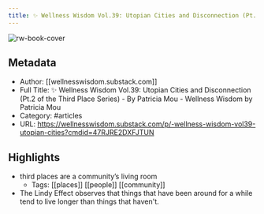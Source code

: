 ```yaml
---
title: ✨ Wellness Wisdom Vol.39: Utopian Cities and Disconnection (Pt.2 of the Third Place Series) - By Patricia Mou - Wellness Wisdom by Patricia Mou
---
```

![rw-book-cover](https://readwise-assets.s3.amazonaws.com/static/images/article2.74d541386bbf.png)

## Metadata
- Author: [[wellnesswisdom.substack.com]]
- Full Title: ✨ Wellness Wisdom Vol.39: Utopian Cities and Disconnection (Pt.2 of the Third Place Series) - By Patricia Mou - Wellness Wisdom by Patricia Mou
- Category: #articles
- URL: https://wellnesswisdom.substack.com/p/-wellness-wisdom-vol39-utopian-cities?cmdid=47RJRE2DXFJTUN

## Highlights
- third places are a community’s living room
    - Tags: [[places]] [[people]] [[community]] 
- The Lindy Effect observes that things that have been around for a while tend to live longer than things that haven't.
